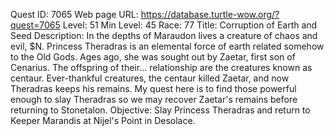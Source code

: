 Quest ID: 7065
Web page URL: https://database.turtle-wow.org/?quest=7065
Level: 51
Min Level: 45
Race: 77
Title: Corruption of Earth and Seed
Description: In the depths of Maraudon lives a creature of chaos and evil, $N. Princess Theradras is an elemental force of earth related somehow to the Old Gods. Ages ago, she was sought out by Zaetar, first son of Cenarius. The offspring of their... relationship are the creatures known as centaur. Ever-thankful creatures, the centaur killed Zaetar, and now Theradras keeps his remains. My quest here is to find those powerful enough to slay Theradras so we may recover Zaetar's remains before returning to Stonetalon.
Objective: Slay Princess Theradras and return to Keeper Marandis at Nijel's Point in Desolace.
